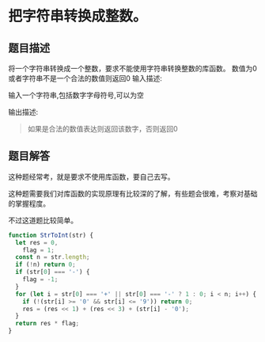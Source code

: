 # 把字符串转换成整数。

## 题目描述

将一个字符串转换成一个整数，要求不能使用字符串转换整数的库函数。 数值为0或者字符串不是一个合法的数值则返回0
输入描述:

输入一个字符串,包括数字字母符号,可以为空

输出描述:

>如果是合法的数值表达则返回该数字，否则返回0

## 题目解答

这种题经常考，就是要求不使用库函数，要自己去写。

这种题需要我们对库函数的实现原理有比较深的了解，有些题会很难，考察对基础的掌握程度。

不过这道题比较简单。

```javascript
function StrToInt(str) {
  let res = 0,
    flag = 1;
  const n = str.length;
  if (!n) return 0;
  if (str[0] === '-') {
    flag = -1;
  }
  for (let i = str[0] === '+' || str[0] === '-' ? 1 : 0; i < n; i++) {
    if (!(str[i] >= '0' && str[i] <= '9')) return 0;
    res = (res << 1) + (res << 3) + (str[i] - '0');
  }
  return res * flag;
}
```

